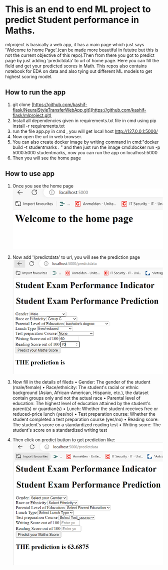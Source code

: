 # This is an end to end ML project to predict Student performance in Maths.
mlproject is basically a web app, it has a main page which just says 'Welcome to home Page'.(can be made more beautiful in fututre but this is not the current objective of this repo).Then from there you got to predict page by just adding 'predictdata' to url of home page. Here you can fill the field and get your predicted scores in Math. This repos also contains notebook for EDA on data and also tying out different ML models to get highest scoring model.

## How to run the app

1. git clone [https://github.com/kashif-flask/NeuralStyleTransferWebApp.git](https://github.com/kashif-flask/mlproject.git)
2. Install all dependencies given in requirements.txt file in cmd using  pip install -r requirements.txt
3. run the file app.py in cmd , you will get local host http://127.0.0.1:5000/ 
4. Now open the url in web browser.
5. You can also create docker image by writing command in cmd:"docker build -t studentmarks . " and then just run the image cmd:docker run -p 5000:5000 studentmarks, now you can run the app on localhost:5000
6. Then you will see the home page

## How to use app
1. Once you see the home page
   ![alt text](https://github.com/kashif-flask/mlproject/blob/main/home.PNG)

2. Now add '/predictdata' to url, you will see the prediction page
   ![alt text](https://github.com/kashif-flask/mlproject/blob/main/predictpage.PNG)

3. Now fill in the details of fileds
   • Gender: The gender of the student (male/female)
   • Race/ethnicity: The student's racial or ethnic background (Asian, African-American, Hispanic, etc.), the dataset contain groups only and not the actual race
   • Parental level of education: The highest level of education attained by the student's parent(s) or guardian(s)
   • Lunch: Whether the student receives free or reduced-price lunch (yes/no)
   • Test preparation course: Whether the student completed a test preparation course (yes/no)
   • Reading score: The student's score on a standardized reading test
   • Writing score: The student's score on a standardized writing test

4. Then click on predict button to get prediction like:
   ![alt text](https://github.com/kashif-flask/mlproject/blob/main/predict.PNG)










